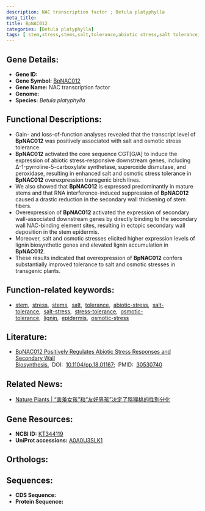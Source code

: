 ```yaml
---
description: NAC transcription factor ; Betula platyphylla
meta_title:
title: BpNAC012
categories: [Betula platyphylla]
tags: [ stem,stress,stems,salt,tolerance,abiotic stress,salt tolerance,salt stress,stress tolerance,osmotic tolerance,lignin,epidermis,osmotic stress ]
---
```


## Gene Details:
- **Gene ID:** []()
- **Gene Symbol:** <u>BpNAC012</u>
- **Gene Name:** NAC transcription factor
- **Genome:** 
- **Species:** *Betula platyphylla*

## Functional Descriptions:
   - Gain- and loss-of-function analyses revealed that the transcript level of **BpNAC012** was positively associated with salt and osmotic stress tolerance.
   - **BpNAC012** activated the core sequence CGT[G/A] to induce the expression of abiotic stress-responsive downstream genes, including Δ-1-pyrroline-5-carboxylate synthetase, superoxide dismutase, and peroxidase, resulting in enhanced salt and osmotic stress tolerance in **BpNAC012** overexpression transgenic birch lines.
   - We also showed that **BpNAC012** is expressed predominantly in mature stems and that RNA interference-induced suppression of **BpNAC012** caused a drastic reduction in the secondary wall thickening of stem fibers.
   - Overexpression of **BpNAC012** activated the expression of secondary wall-associated downstream genes by directly binding to the secondary wall NAC-binding element sites, resulting in ectopic secondary wall deposition in the stem epidermis.
   - Moreover, salt and osmotic stresses elicited higher expression levels of lignin biosynthetic genes and elevated lignin accumulation in **BpNAC012**.
   - These results indicated that overexpression of **BpNAC012** confers substantially improved tolerance to salt and osmotic stresses in transgenic plants.

## Function-related keywords:
   - [stem](/tags/stem/),&nbsp;&nbsp;[stress](/tags/stress/),&nbsp;&nbsp;[stems](/tags/stems/),&nbsp;&nbsp;[salt](/tags/salt/),&nbsp;&nbsp;[tolerance](/tags/tolerance/),&nbsp;&nbsp;[abiotic-stress](/tags/abiotic-stress/),&nbsp;&nbsp;[salt-tolerance](/tags/salt-tolerance/),&nbsp;&nbsp;[salt-stress](/tags/salt-stress/),&nbsp;&nbsp;[stress-tolerance](/tags/stress-tolerance/),&nbsp;&nbsp;[osmotic-tolerance](/tags/osmotic-tolerance/),&nbsp;&nbsp;[lignin](/tags/lignin/),&nbsp;&nbsp;[epidermis](/tags/epidermis/),&nbsp;&nbsp;[osmotic-stress](/tags/osmotic-stress/)

## Literature:
   - [BpNAC012 Positively Regulates Abiotic Stress Responses and Secondary Wall Biosynthesis.](https://www.doi.org/10.1104/pp.18.01167)&nbsp;&nbsp;DOI:&nbsp;&nbsp;[10.1104/pp.18.01167](https://www.doi.org/10.1104/pp.18.01167);&nbsp;&nbsp;PMID:&nbsp;&nbsp;[30530740](https://pubmed.ncbi.nlm.nih.gov/30530740/)

## Related News:
   - [Nature Plants | “害羞女孩”和“友好男孩”决定了猕猴桃的性别分化](https://mp.weixin.qq.com/s?__biz=MzU3ODY3MDM0NA==&mid=2247491665&idx=1&sn=6988f2d6fe9ae5a45a5e98b2b381f71b&chksm=fd737a36ca04f320292e2d68455bbaaed97969b9154603c365ed653ac130f6b839ab21fe4f67&scene=27#wechat_redirect)

## Gene Resources:
- **NCBI ID:**  [KT344119](https://www.ncbi.nlm.nih.gov/search/all/?term=KT344119)
- **UniProt accessions:**  [A0A0U3SLK1](https://www.uniprot.org/uniprotkb/A0A0U3SLK1/entry)

## Orthologs:

## Sequences:
- **CDS Sequence:**
- **Protein Sequence:**
